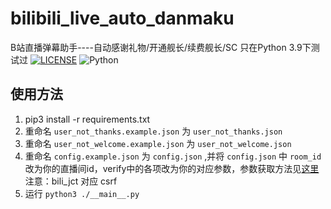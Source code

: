# bilibili_live_auto_danmaku

B站直播弹幕助手----自动感谢礼物/开通舰长/续费舰长/SC
只在Python 3.9下测试过
[![LICENSE](https://img.shields.io/badge/LICENSE-GPLv3-red)](LICENSE)
![Python](https://img.shields.io/badge/Python-3.9-blue)

## 使用方法

1. pip3 install -r requirements.txt
2. 重命名 `user_not_thanks.example.json` 为 `user_not_thanks.json`
3. 重命名 `user_not_welcome.example.json` 为 `user_not_welcome.json`
4. 重命名 `config.example.json` 为 `config.json` ,并将 `config.json` 中 `room_id` 改为你的直播间id，verify中的各项改为你的对应参数，参数获取方法见[这里](https://www.passkou.com/bilibili-api/#/get-credential)
   注意：bili_jct 对应 csrf
5. 运行 `python3 ./__main__.py`

